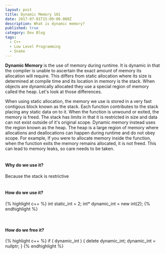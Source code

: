 ```yaml
---
layout: post
title: Dynamic Memory 101
date: 2017-07-01T15:09:00.000Z
description: What is dynamic memory?
published: true
category: Dev Blog
tags:
  - C++
  - Low Level Programming
  - Snake
---
```

**Dynamic Memory** is the use of memory during runtime. It is dynamic in that the compiler is unable to ascertain the exact amount of memory its allocation will require. This differs from static allocation where its size is determined at compile time and its location in memory is the stack. When objects are dynamically allocated they use a special region of memory called the heap. Let's look at those differences. 

When using static allocation, the memory we use is stored in a very fast contigous block known as the stack. Each function contributes to the stack placing any static data on to it. When the function is unwound or exited, the memory is freed. The stack has limits in that it is restricted in size and data can not exist outside of it's original scope. Dynamic memory instead uses the region known as the heap. The heap is a large region of memory where allocations and deallocations can happen during runtime and do not obey scope. For example, If you were to allocate memory inside the function, when the function exits the memory remains allocated, it is not freed. This can lead to memory leaks, so care needs to be taken. <br/> <br/>

#### Why do we use it?
Because the stack is restrictive  <br/> <br/>

#### How do we use it?
{% highlight c++ %}
int  static_int  = 2;
int* dynamic_int = new int(2);
{% endhighlight %}

<br/>

#### How do we free it?
{% highlight c++ %}
if ( dynamic_int )
{ 
  delete dynamic_int;
  dynamic_int = nullptr;
}
{% endhighlight %}

